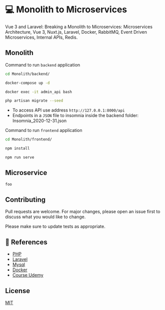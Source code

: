 # 💻 Monolith to Microservices

Vue 3 and Laravel: Breaking a Monolith to Microservices: Microservices Architecture, Vue 3, Nuxt.js, Laravel, Docker, RabbitMQ, Event Driven Microservices, Internal APIs, Redis.

## Monolith

Command to run `backend` application

```bash
cd Monolith/backend/

docker-compose up -d

docker exec -it admin_api bash

php artisan migrate --seed
```

- To access API use address `http://127.0.0.1:8000/api`
- Endpoints in a `JSON` file to insomnia inside the backend folder: Insomnia_2020-12-31.json

Command to run `frontend` application

```bash
cd Monolith/frontend/

npm install

npm run serve
```

## Microservice

```bash
foo
```

## Contributing
Pull requests are welcome. For major changes, please open an issue first to discuss what you would like to change.

Please make sure to update tests as appropriate.

## 🚀 References

-   [PHP](https://www.php.net/)
-   [Laravel](https://laravel.com/)
-   [Mysql](https://mysql.com/)
-   [Docker](https://docker.com/)
-   [Course Udemy](https://www.udemy.com/course/vue-laravel-microservices/)

## License
[MIT](https://choosealicense.com/licenses/mit/)

